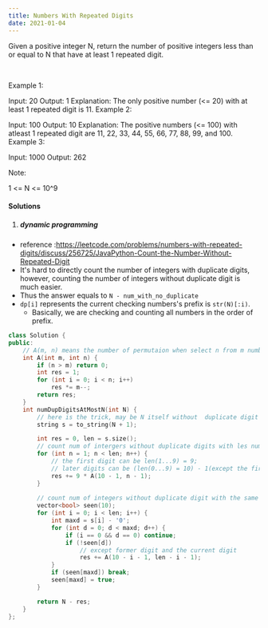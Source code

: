 ```yaml
---
title: Numbers With Repeated Digits
date: 2021-01-04
---
```

Given a positive integer N, return the number of positive integers less than or equal to N that have at least 1 repeated digit.

 

Example 1:

Input: 20
Output: 1
Explanation: The only positive number (<= 20) with at least 1 repeated digit is 11.
Example 2:

Input: 100
Output: 10
Explanation: The positive numbers (<= 100) with atleast 1 repeated digit are 11, 22, 33, 44, 55, 66, 77, 88, 99, and 100.
Example 3:

Input: 1000
Output: 262
 

Note:

1 <= N <= 10^9

#### Solutions

1. ##### dynamic programming

- reference :https://leetcode.com/problems/numbers-with-repeated-digits/discuss/256725/JavaPython-Count-the-Number-Without-Repeated-Digit
- It's hard to directly count the number of integers with duplicate digits, however, counting the number of integers without duplicate digit is much easier.
- Thus the answer equals to `N - num_with_no_duplicate`
- `dp[i]` represents the current checking numbers's prefix is `str(N)[:i)`.
    - Basically, we are checking and counting all numbers in the order of prefix.

```cpp
class Solution {
public:
    // A(m, n) means the number of permutaion when select n from m number
    int A(int m, int n) {
        if (n > m) return 0;
        int res = 1;
        for (int i = 0; i < n; i++)
            res *= m--;
        return res;
    }
    int numDupDigitsAtMostN(int N) {
        // here is the trick, may be N itself without  duplicate digit
        string s = to_string(N + 1);

        int res = 0, len = s.size();
        // count num of intergers without duplicate digits with les number of digits than N
        for (int n = 1; n < len; n++) {
            // the first digit can be len(1...9) = 9;
            // later digits can be (len(0...9) = 10) - 1(except the first digit)
            res += 9 * A(10 - 1, n - 1);
        }
        
        // count num of integers without duplicate digit with the same number of digits than N
        vector<bool> seen(10);
        for (int i = 0; i < len; i++) {
            int maxd = s[i] - '0';
            for (int d = 0; d < maxd; d++) {
                if (i == 0 && d == 0) continue;
                if (!seen[d])
                    // except former digit and the current digit
                    res += A(10 - i - 1, len - i - 1);
            }
            if (seen[maxd]) break;
            seen[maxd] = true;
        }

        return N - res;
    }
};
```